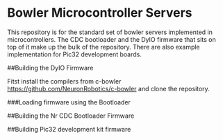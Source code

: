 Bowler Microcontroller Servers
======================
This repository is for the standard set of bowler servers implemented in microcontrollers. The CDC bootloader and the DyIO firmware that sits on top of it make up the bulk of the repository. There are also example implementation for Pic32 development boards. 

##Building the DyIO Firmware

Fitst install the compilers from c-bowler https://github.com/NeuronRobotics/c-bowler and clone the repository. 

###Loading firmware using the Bootloader

##Building the Nr CDC Bootloader Firmware

##Building Pic32 development kit firmware
